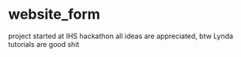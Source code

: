 # website_form

project started at IHS hackathon
all ideas are appreciated, btw
Lynda tutorials are good shit
